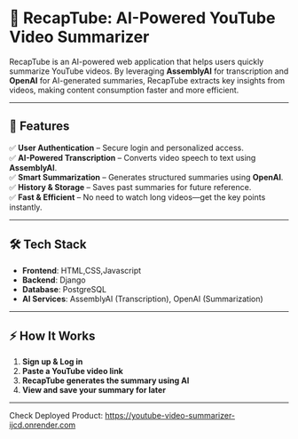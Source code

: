 # 🎥 RecapTube: AI-Powered YouTube Video Summarizer  

RecapTube is an AI-powered web application that helps users quickly summarize YouTube videos. By leveraging **AssemblyAI** for transcription and **OpenAI** for AI-generated summaries, RecapTube extracts key insights from videos, making content consumption faster and more efficient.  

---

## 🚀 Features  

✅ **User Authentication** – Secure login and personalized access.  
✅ **AI-Powered Transcription** – Converts video speech to text using **AssemblyAI**.  
✅ **Smart Summarization** – Generates structured summaries using **OpenAI**.  
✅ **History & Storage** – Saves past summaries for future reference.  
✅ **Fast & Efficient** – No need to watch long videos—get the key points instantly.  

---

## 🛠️ Tech Stack  

- **Frontend**: HTML,CSS,Javascript
- **Backend**: Django
- **Database**: PostgreSQL
- **AI Services**: AssemblyAI (Transcription), OpenAI (Summarization)  


---

## ⚡ How It Works  

1. **Sign up & Log in**  
2. **Paste a YouTube video link**  
3. **RecapTube generates the summary using AI**  
4. **View and save your summary for later**  

---

Check Deployed Product: https://youtube-video-summarizer-ijcd.onrender.com
